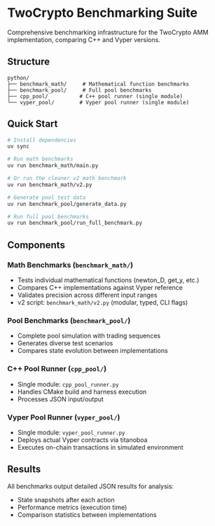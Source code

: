 # TwoCrypto Benchmarking Suite

Comprehensive benchmarking infrastructure for the TwoCrypto AMM implementation, comparing C++ and Vyper versions.

## Structure

```
python/
├── benchmark_math/     # Mathematical function benchmarks
├── benchmark_pool/     # Full pool benchmarks
├── cpp_pool/          # C++ pool runner (single module)
└── vyper_pool/        # Vyper pool runner (single module)
```

## Quick Start

```bash
# Install dependencies
uv sync

# Run math benchmarks
uv run benchmark_math/main.py

# Or run the cleaner v2 math benchmark
uv run benchmark_math/v2.py

# Generate pool test data
uv run benchmark_pool/generate_data.py

# Run full pool benchmarks
uv run benchmark_pool/run_full_benchmark.py
```

## Components

### Math Benchmarks (`benchmark_math/`)
- Tests individual mathematical functions (newton_D, get_y, etc.)
- Compares C++ implementations against Vyper reference
- Validates precision across different input ranges
- v2 script: `benchmark_math/v2.py` (modular, typed, CLI flags)

### Pool Benchmarks (`benchmark_pool/`)
- Complete pool simulation with trading sequences
- Generates diverse test scenarios
- Compares state evolution between implementations

### C++ Pool Runner (`cpp_pool/`)
- Single module: `cpp_pool_runner.py`
- Handles CMake build and harness execution
- Processes JSON input/output

### Vyper Pool Runner (`vyper_pool/`)
- Single module: `vyper_pool_runner.py`
- Deploys actual Vyper contracts via titanoboa
- Executes on-chain transactions in simulated environment

## Results

All benchmarks output detailed JSON results for analysis:
- State snapshots after each action
- Performance metrics (execution time)
- Comparison statistics between implementations
